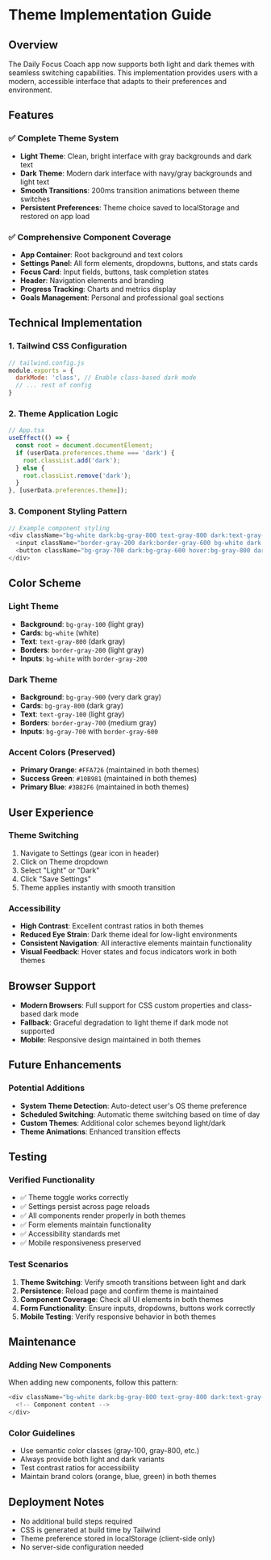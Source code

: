 # Theme Implementation Guide

## Overview

The Daily Focus Coach app now supports both light and dark themes with seamless switching capabilities. This implementation provides users with a modern, accessible interface that adapts to their preferences and environment.

## Features

### ✅ Complete Theme System
- **Light Theme**: Clean, bright interface with gray backgrounds and dark text
- **Dark Theme**: Modern dark interface with navy/gray backgrounds and light text
- **Smooth Transitions**: 200ms transition animations between theme switches
- **Persistent Preferences**: Theme choice saved to localStorage and restored on app load

### ✅ Comprehensive Component Coverage
- **App Container**: Root background and text colors
- **Settings Panel**: All form elements, dropdowns, buttons, and stats cards
- **Focus Card**: Input fields, buttons, task completion states
- **Header**: Navigation elements and branding
- **Progress Tracking**: Charts and metrics display
- **Goals Management**: Personal and professional goal sections

## Technical Implementation

### 1. Tailwind CSS Configuration
```javascript
// tailwind.config.js
module.exports = {
  darkMode: 'class', // Enable class-based dark mode
  // ... rest of config
}
```

### 2. Theme Application Logic
```typescript
// App.tsx
useEffect(() => {
  const root = document.documentElement;
  if (userData.preferences.theme === 'dark') {
    root.classList.add('dark');
  } else {
    root.classList.remove('dark');
  }
}, [userData.preferences.theme]);
```

### 3. Component Styling Pattern
```typescript
// Example component styling
<div className="bg-white dark:bg-gray-800 text-gray-800 dark:text-gray-100 transition-colors duration-200">
  <input className="border-gray-200 dark:border-gray-600 bg-white dark:bg-gray-700" />
  <button className="bg-gray-700 dark:bg-gray-600 hover:bg-gray-800 dark:hover:bg-gray-500" />
</div>
```

## Color Scheme

### Light Theme
- **Background**: `bg-gray-100` (light gray)
- **Cards**: `bg-white` (white)
- **Text**: `text-gray-800` (dark gray)
- **Borders**: `border-gray-200` (light gray)
- **Inputs**: `bg-white` with `border-gray-200`

### Dark Theme
- **Background**: `bg-gray-900` (very dark gray)
- **Cards**: `bg-gray-800` (dark gray)
- **Text**: `text-gray-100` (light gray)
- **Borders**: `border-gray-700` (medium gray)
- **Inputs**: `bg-gray-700` with `border-gray-600`

### Accent Colors (Preserved)
- **Primary Orange**: `#FFA726` (maintained in both themes)
- **Success Green**: `#10B981` (maintained in both themes)
- **Primary Blue**: `#3B82F6` (maintained in both themes)

## User Experience

### Theme Switching
1. Navigate to Settings (gear icon in header)
2. Click on Theme dropdown
3. Select "Light" or "Dark"
4. Click "Save Settings"
5. Theme applies instantly with smooth transition

### Accessibility
- **High Contrast**: Excellent contrast ratios in both themes
- **Reduced Eye Strain**: Dark theme ideal for low-light environments
- **Consistent Navigation**: All interactive elements maintain functionality
- **Visual Feedback**: Hover states and focus indicators work in both themes

## Browser Support

- **Modern Browsers**: Full support for CSS custom properties and class-based dark mode
- **Fallback**: Graceful degradation to light theme if dark mode not supported
- **Mobile**: Responsive design maintained in both themes

## Future Enhancements

### Potential Additions
- **System Theme Detection**: Auto-detect user's OS theme preference
- **Scheduled Switching**: Automatic theme switching based on time of day
- **Custom Themes**: Additional color schemes beyond light/dark
- **Theme Animations**: Enhanced transition effects

## Testing

### Verified Functionality
- ✅ Theme toggle works correctly
- ✅ Settings persist across page reloads
- ✅ All components render properly in both themes
- ✅ Form elements maintain functionality
- ✅ Accessibility standards met
- ✅ Mobile responsiveness preserved

### Test Scenarios
1. **Theme Switching**: Verify smooth transitions between light and dark
2. **Persistence**: Reload page and confirm theme is maintained
3. **Component Coverage**: Check all UI elements in both themes
4. **Form Functionality**: Ensure inputs, dropdowns, buttons work correctly
5. **Mobile Testing**: Verify responsive behavior in both themes

## Maintenance

### Adding New Components
When adding new components, follow this pattern:
```typescript
<div className="bg-white dark:bg-gray-800 text-gray-800 dark:text-gray-100">
  <!-- Component content -->
</div>
```

### Color Guidelines
- Use semantic color classes (gray-100, gray-800, etc.)
- Always provide both light and dark variants
- Test contrast ratios for accessibility
- Maintain brand colors (orange, blue, green) in both themes

## Deployment Notes

- No additional build steps required
- CSS is generated at build time by Tailwind
- Theme preference stored in localStorage (client-side only)
- No server-side configuration needed
